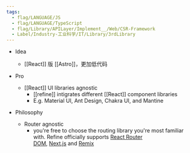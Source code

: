 ```yaml
---
tags:
  - flag/LANGUAGE/JS
  - flag/LANGUAGE/TypeScript
  - flag/Library/APILayer/Implement__/Web/CSR-Framework
  - Label/Industry-工业科学/IT/Library/3rdLibrary
---
```


- Idea
    - [[React]] 版 [[Astro]]，更加低代码

- Pro
    - [[React]] UI libraries agnostic
        - [[refine]] intigrates different [[React]] component libraries
        - E.g. Material UI, Ant Design, Chakra UI, and Mantine

- Philosophy
    - Router agnostic
        - you're free to choose the routing library you're most familiar with. Refine officially supports [React Router DOM](https://refine.dev/docs/routing/integrations/react-router/), [Next.js](https://refine.dev/docs/routing/integrations/next-js/) and [Remix](https://refine.dev/docs/routing/integrations/remix/)
